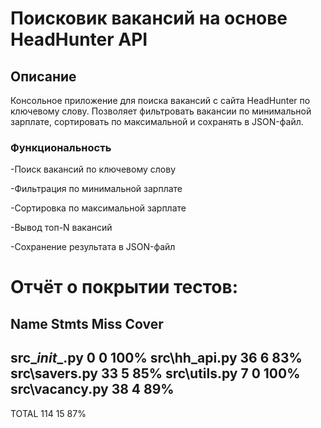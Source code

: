 # Поисковик вакансий на основе HeadHunter API
## Описание
Консольное приложение для поиска вакансий с сайта HeadHunter по ключевому слову.
Позволяет фильтровать вакансии по минимальной зарплате, сортировать по максимальной и сохранять в JSON-файл.

### Функциональность

-Поиск вакансий по ключевому слову

-Фильтрация по минимальной зарплате

-Сортировка по максимальной зарплате

-Вывод топ-N вакансий

-Сохранение результата в JSON-файл
# Отчёт о покрытии тестов:
Name              Stmts   Miss  Cover
-------------------------------------
src\__init__.py       0      0   100%
src\hh_api.py        36      6    83%
src\savers.py        33      5    85%
src\utils.py          7      0   100%
src\vacancy.py       38      4    89%
-------------------------------------
TOTAL               114     15    87%


